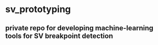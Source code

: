 # sv_prototyping #
## private repo for developing machine-learning tools for SV breakpoint detection ##
